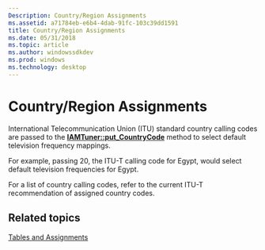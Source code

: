 ```yaml
---
Description: Country/Region Assignments
ms.assetid: a71784eb-e6b4-4dab-91fc-103c39dd1591
title: Country/Region Assignments
ms.date: 05/31/2018
ms.topic: article
ms.author: windowssdkdev
ms.prod: windows
ms.technology: desktop
---
```


# Country/Region Assignments

International Telecommunication Union (ITU) standard country calling codes are passed to the [**IAMTuner::put\_CountryCode**](/windows/win32/Strmif/nf-strmif-iamtuner-put_countrycode?branch=master) method to select default television frequency mappings.

For example, passing 20, the ITU-T calling code for Egypt, would select default television frequencies for Egypt.

For a list of country calling codes, refer to the current ITU-T recommendation of assigned country codes.

## Related topics

<dl> <dt>

[Tables and Assignments](tables-and-assignments.md)
</dt> </dl>

 

 



